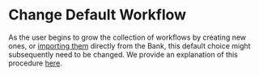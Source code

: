 # Change Default Workflow

As the user begins to grow the collection of workflows by creating new ones, or [importing them](../bank.md) directly from the Bank, this default choice might subsequently need to be changed. We provide an explanation of this procedure [here](../../entities-general/actions/set-default.md).
